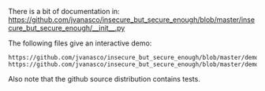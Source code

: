 

There is a bit of documentation in:
	https://github.com/jvanasco/insecure_but_secure_enough/blob/master/insecure_but_secure_enough/__init__.py

The following files give an interactive demo:

	https://github.com/jvanasco/insecure_but_secure_enough/blob/master/demo.py
	https://github.com/jvanasco/insecure_but_secure_enough/blob/master/demo_performance.py

Also note that the github source distribution contains tests.
